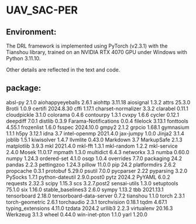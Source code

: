 # UAV_SAC-PER

## Environment:
The DRL framework is implemented using PyTorch (v2.3.1) with the Tianshou library, 
trained on an NVIDIA RTX 4070 GPU under Windows with Python 3.11.10. 

Other details are reflected in the text and code.

## package:
absl-py                 2.1.0
aiohappyeyeballs        2.6.1
aiohttp                 3.11.18
aiosignal               1.3.2
attrs                   25.3.0
Brotli                  1.0.9
certifi                 2024.8.30
cffi                    1.17.1
charset-normalizer      3.3.2
clarabel                0.11.1
cloudpickle             3.1.0
colorama                0.4.6
contourpy               1.3.1
cvxpy                   1.6.6
cycler                  0.12.1
deepdiff                7.0.1
distlib                 0.3.9
Farama-Notifications    0.0.4
filelock                3.13.1
fonttools               4.55.1
frozenlist              1.6.0
fsspec                  2024.10.0
gmpy2                   2.1.2
grpcio                  1.68.1
gymnasium               1.1.1
h5py                    3.12.1
idna                    3.7
intel-openmp            2021.4.0
jax-jumpy               1.0.0
Jinja2                  3.1.4
joblib                  1.5.1
kiwisolver              1.4.7
llvmlite                0.43.0
Markdown                3.7
MarkupSafe              2.1.3
matplotlib              3.9.3
mkl                     2021.4.0
mkl-fft                 1.3.1
mkl-random              1.2.2
mkl-service             2.4.0
Mosek                   11.0.17
mpmath                  1.3.0
multidict               6.4.3
networkx                3.3
numba                   0.60.0
numpy                   1.24.3
ordered-set             4.1.0
osqp                    1.0.4
overrides               7.7.0
packaging               24.2
pandas                  2.2.3
pettingzoo              1.24.3
pillow                  11.0.0
pip                     24.2
platformdirs            2.6.2
propcache               0.3.1
protobuf                5.29.0
psutil                  7.0.0
pycparser               2.22
pyparsing               3.2.0
PySocks                 1.7.1
python-dateutil         2.9.0.post0
pytz                    2024.2
PyYAML                  6.0.2
requests                2.32.3
scipy                   1.15.3
scs                     3.2.7.post2
sensai-utils            1.3.0
setuptools              75.1.0
six                     1.16.0
stable_baselines3       2.6.0
sympy                   1.13.2
tbb                     2021.13.1
tensorboard             2.18.0
tensorboard-data-server 0.7.2
tianshou                1.1.0
torch                   2.3.1
torch-geometric         2.6.1
torchaudio              2.3.1
torchvision             0.18.1
tqdm                    4.67.1
typing_extensions       4.11.0
tzdata                  2024.2
urllib3                 2.2.3
virtualenv              20.16.3
Werkzeug                3.1.3
wheel                   0.44.0
win-inet-pton           1.1.0
yarl                    1.20.0
